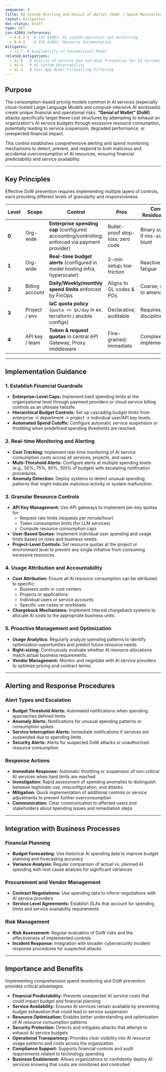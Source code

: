 ```yaml
---
sequence: 9
title: AI System Alerting and Denial of Wallet (DoW) / Spend Monitoring
layout: mitigation
doc-status: Draft
type: DET
iso-42001_references:
  - A-6-2-6  # ISO 42001: AI system operation and monitoring
  - A-4-2    # ISO 42001: Resource documentation
mitigates:
  - ri-7  # Availability of Foundational Model
related_mitigations:
  - mi-8   # Quality of Service QoS and DDoS Prevention for AI Systems
  - mi-4   # AI System Observability
  - mi-3   # User App Model Firewalling Filtering
---
```


## Purpose

The consumption-based pricing models common in AI services (especially cloud-hosted Large Language Models and compute-intensive AI workloads) create unique financial and operational risks. **"Denial of Wallet" (DoW)** attacks specifically target these cost structures by attempting to exhaust an organization's AI service budgets through excessive resource consumption, potentially leading to service suspension, degraded performance, or unexpected financial impact.

This control establishes comprehensive alerting and spend monitoring mechanisms to detect, prevent, and respond to both malicious and accidental overconsumption of AI resources, ensuring financial predictability and service availability.

---

## Key Principles

Effective DoW prevention requires implementing multiple layers of controls, each providing different levels of granularity and responsiveness:

| **Level** | **Scope**       | **Control**                                                                                                                | **Pros**                                | **Cons / Residual Risk**          |
| --------- | --------------- | -------------------------------------------------------------------------------------------------------------------------- | --------------------------------------- | --------------------------------- |
| **0**     | Org-wide        | **Enterprise spending cap** (configured accounting/controlling; enforced via payment provider)                             | Bullet-proof stop-loss; zero code       | Binary outage if mis-sized; blunt |
| **1**     | Org-wide        | **Real-time budget alerts** (configured in model hosting infra, hyperscaler)                                               | 2-min setup; low friction               | Reactive; alert fatigue           |
| **2**     | Billing account | **Daily/Weekly/monthly spend limits** enforced by FinOps                                                                   | Aligns to GL codes & POs                | Coarse; slow to amend             |
| **3**     | Project / env   | **IaC quota policy** (`quota <= $X/day` in ex. terraform / ansible configs)                                                | Declarative, auditable                  | Requires IaC discipline           |
| **4**     | API key / team  | **Token & request quotas** in central API Gateway, Proxy middleware                                                        | Fine-grained; immediate                  | Complex implementation             |

---

## Implementation Guidance

### 1. Establish Financial Guardrails
* **Enterprise-Level Caps:** Implement hard spending limits at the organizational level through payment providers or cloud service billing controls as an ultimate failsafe.
* **Hierarchical Budget Controls:** Set up cascading budget limits from enterprise → department → project → individual user/API key levels.
* **Automated Spend Cutoffs:** Configure automatic service suspension or throttling when predefined spending thresholds are reached.

### 2. Real-time Monitoring and Alerting
* **Cost Tracking:** Implement real-time monitoring of AI service consumption costs across all services, projects, and users.
* **Multi-Threshold Alerts:** Configure alerts at multiple spending levels (e.g., 50%, 75%, 90%, 100% of budget) with escalating notification procedures.
* **Anomaly Detection:** Deploy systems to detect unusual spending patterns that might indicate malicious activity or system malfunction.

### 3. Granular Resource Controls
* **API Key Management:** Use API gateways to implement per-key quotas for:
    * Request rate limits (requests per minute/hour)
    * Token consumption limits (for LLM services)
    * Compute resource consumption caps
* **User-Based Quotas:** Implement individual user spending and usage limits based on roles and business needs.
* **Project-Level Controls:** Set resource quotas at the project or environment level to prevent any single initiative from consuming excessive resources.

### 4. Usage Attribution and Accountability
* **Cost Attribution:** Ensure all AI resource consumption can be attributed to specific:
    * Business units or cost centers
    * Projects or applications
    * Individual users or service accounts
    * Specific use cases or workloads
* **Chargeback Mechanisms:** Implement internal chargeback systems to allocate AI costs to the appropriate business units.

### 5. Proactive Management and Optimization
* **Usage Analytics:** Regularly analyze spending patterns to identify optimization opportunities and predict future resource needs.
* **Right-sizing:** Continuously evaluate whether AI resource allocations match actual business requirements.
* **Vendor Management:** Monitor and negotiate with AI service providers to optimize pricing and contract terms.

---
## Alerting and Response Procedures

### Alert Types and Escalation
* **Budget Threshold Alerts:** Automated notifications when spending approaches defined limits
* **Anomaly Alerts:** Notifications for unusual spending patterns or consumption spikes
* **Service Interruption Alerts:** Immediate notifications if services are suspended due to spending limits
* **Security Alerts:** Alerts for suspected DoW attacks or unauthorized resource consumption

### Response Actions
* **Immediate Response:** Automatic throttling or suspension of non-critical AI services when hard limits are reached
* **Investigation:** Rapid assessment of spending anomalies to distinguish between legitimate use, misconfiguration, and attacks
* **Mitigation:** Quick implementation of additional controls or service adjustments to prevent further overconsumption
* **Communication:** Clear communication to affected users and stakeholders about spending issues and remediation steps

---
## Integration with Business Processes

### Financial Planning
* **Budget Forecasting:** Use historical AI spending data to improve budget planning and forecasting accuracy
* **Variance Analysis:** Regular comparison of actual vs. planned AI spending with root cause analysis for significant variances

### Procurement and Vendor Management
* **Contract Negotiations:** Use spending data to inform negotiations with AI service providers
* **Service Level Agreements:** Establish SLAs that account for spending limits and service availability requirements

### Risk Management
* **Risk Assessment:** Regular evaluation of DoW risks and the effectiveness of implemented controls
* **Incident Response:** Integration with broader cybersecurity incident response procedures for suspected attacks

---

## Importance and Benefits

Implementing comprehensive spend monitoring and DoW prevention provides critical advantages:

* **Financial Predictability:** Prevents unexpected AI service costs that could impact budget and financial planning
* **Service Availability:** Ensures AI services remain available by preventing budget exhaustion that could lead to service suspension
* **Resource Optimization:** Enables better understanding and optimization of AI resource consumption patterns
* **Security Protection:** Detects and mitigates attacks that attempt to exhaust AI service budgets
* **Operational Transparency:** Provides clear visibility into AI resource usage patterns and costs across the organization
* **Compliance Support:** Supports financial controls and audit requirements related to technology spending
* **Business Enablement:** Allows organizations to confidently deploy AI services knowing that costs are monitored and controlled
